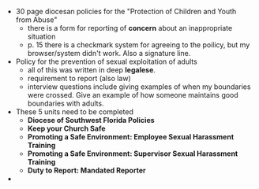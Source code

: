 - 30 page diocesan policies for the "Protection of Children and Youth from Abuse"
	- there is a form for reporting of **concern** about an inappropriate situation
	- p. 15 there is a checkmark system for agreeing to the poilicy, but my browser/system didn't work. Also a signature line.
- Policy for the prevention of sexual exploitation of adults
	- all of this was written in deep **legalese**.
	- requirement to report (also law)
	- interview questions include giving examples of when my boundaries were crossed. Give an example of how someone maintains good boundaries with adults.
- These 5 units need to be completed
	- **Diocese of Southwest Florida Policies**
	- **Keep your Church Safe**
	- **Promoting a Safe Environment: Employee Sexual Harassment Training**
	- **Promoting a Safe Environment: Supervisor Sexual Harassment Training**
	- **Duty to Report: Mandated Reporter**
-